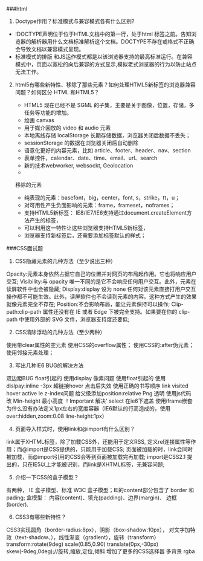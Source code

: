 ###html
1. Doctype作用？标准模式与兼容模式各有什么区别?
  - !DOCTYPE声明位于位于HTML文档中的第一行，处于html 标签之前。告知浏览器的解析器用什么文档标准解析这个文档。DOCTYPE不存在或格式不正确会导致文档以兼容模式呈现。
  - 标准模式的排版 和JS运作模式都是以该浏览器支持的最高标准运行。在兼容模式中，页面以宽松的向后兼容的方式显示,模拟老式浏览器的行为以防止站点无法工作。
2. html5有哪些新特性、移除了那些元素？如何处理HTML5新标签的浏览器兼容问题？如何区分 HTML 和HTML5？

    - HTML5 现在已经不是 SGML 的子集，主要是关于图像，位置，存储，多任务等功能的增加。
    - 绘画 canvas
    - 用于媒介回放的 video 和 audio 元素
    - 本地离线存储 localStorage 长期存储数据，浏览器关闭后数据不丢失；
    - sessionStorage 的数据在浏览器关闭后自动删除
    - 语意化更好的内容元素，比如 article、footer、header、nav、section
    - 表单控件，calendar、date、time、email、url、search
    - 新的技术webworker, websockt, Geolocation
    - 
    移除的元素
    - 纯表现的元素：basefont，big，center，font, s，strike，tt，u；
    - 对可用性产生负面影响的元素：frame，frameset，noframes；
    - 支持HTML5新标签：
    IE8/IE7/IE6支持通过document.createElement方法产生的标签，
    - 可以利用这一特性让这些浏览器支持HTML5新标签，
    - 浏览器支持新标签后，还需要添加标签默认的样式；

###CSS面试题


1. CSS隐藏元素的几种方法（至少说出三种）

Opacity:元素本身依然占据它自己的位置并对网页的布局起作用。它也将响应用户交互;
Visibility:与 opacity 唯一不同的是它不会响应任何用户交互。此外，元素在读屏软件中也会被隐藏;
Display:display 设为 none 任何对该元素直接打用户交互操作都不可能生效。此外，读屏软件也不会读到元素的内容。这种方式产生的效果就像元素完全不存在;
Position:不会影响布局，能让元素保持可以操作;
Clip-path:clip-path 属性还没有在 IE 或者 Edge 下被完全支持。如果要在你的 clip-path 中使用外部的 SVG 文件，浏览器支持度还要低;

2. CSS清除浮动的几种方法（至少两种）

使用带clear属性的空元素
使用CSS的overflow属性；
使用CSS的:after伪元素；
使用邻接元素处理；


3. 写出几种IE6 BUG的解决方法

双边距BUG float引起的 使用display
像素问题 使用float引起的 使用dislpay:inline -3px
超链接hover 点击后失效 使用正确的书写顺序 link visited hover active
Ie z-index问题 给父级添加position:relative
Png 透明 使用js代码 改
Min-height 最小高度 ！Important 解决’
select 在ie6下遮盖 使用iframe嵌套
为什么没有办法定义1px左右的宽度容器（IE6默认的行高造成的，使用over:hidden,zoom:0.08 line-height:1px）


4. 页面导入样式时，使用link和@import有什么区别？

link属于XHTML标签，除了加载CSS外，还能用于定义RSS, 定义rel连接属性等作用；而@import是CSS提供的，只能用于加载CSS;
页面被加载的时，link会同时被加载，而@import引用的CSS会等到页面被加载完再加载;
import是CSS2.1 提出的，只在IE5以上才能被识别，而link是XHTML标签，无兼容问题;

5. 介绍一下CSS的盒子模型？

有两种， IE 盒子模型、标准 W3C 盒子模型；IE的content部分包含了 border 和 pading;
盒模型： 内容(content)、填充(padding)、边界(margin)、 边框(border).


6. CSS3有哪些新特性？

CSS3实现圆角（border-radius:8px），阴影（box-shadow:10px），
对文字加特效（text-shadow、），线性渐变（gradient），旋转（transform）
transform:rotate(9deg) scale(0.85,0.90) translate(0px,-30px) skew(-9deg,0deg);//旋转,缩放,定位,倾斜
增加了更多的CSS选择器 多背景 rgba